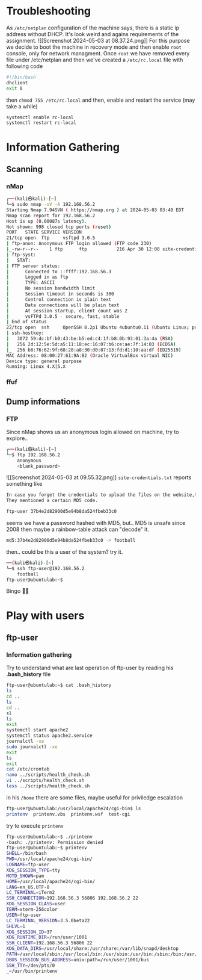 # Troubleshooting
As `/etc/netplan` configuration of the machine says, there is a static ip address without DHCP. It's look weird and agains requirements of the assignment.
![[Screenshot 2024-05-03 at 08.37.24.png]]
For this purpose we decide to boot the machine in recovery mode and then enable `root` console, only for network managment.
Once `root` we have removed every file under /etc/netplan and then we've created a `/etc/rc.local` file with following code
```sh
#!/bin/bash
dhclient
exit 0
```
then `chmod 755 /etc/rc.local` and then, enable and restart the service (may take a while)
```sh
systemctl enable rc-local
systemctl restart rc-local
```

# Information Gathering
## Scanning
### nMap
```sh
┌──(kali㉿kali)-[~]
└─$ sudo nmap -sV -A 192.168.56.2
Starting Nmap 7.94SVN ( https://nmap.org ) at 2024-05-03 03:40 EDT
Nmap scan report for 192.168.56.2
Host is up (0.00087s latency).
Not shown: 998 closed tcp ports (reset)
PORT   STATE SERVICE VERSION
21/tcp open  ftp     vsftpd 3.0.5
| ftp-anon: Anonymous FTP login allowed (FTP code 230)
|_-rw-r--r--    1 ftp      ftp           216 Apr 30 12:08 site-credentials.txt
| ftp-syst:
|   STAT:
| FTP server status:
|      Connected to ::ffff:192.168.56.3
|      Logged in as ftp
|      TYPE: ASCII
|      No session bandwidth limit
|      Session timeout in seconds is 300
|      Control connection is plain text
|      Data connections will be plain text
|      At session startup, client count was 2
|      vsFTPd 3.0.5 - secure, fast, stable
|_End of status
22/tcp open  ssh     OpenSSH 8.2p1 Ubuntu 4ubuntu0.11 (Ubuntu Linux; protocol 2.0)
| ssh-hostkey:
|   3072 59:dc:bf:b0:43:be:b5:ed:c4:1f:b8:0b:93:01:3a:4a (RSA)
|   256 2d:12:5e:5d:a5:11:18:ec:16:07:b6:ce:ae:7f:14:03 (ECDSA)
|_  256 b8:76:62:9f:68:28:a8:30:d0:87:13:fd:d1:10:aa:df (ED25519)
MAC Address: 08:00:27:61:9A:82 (Oracle VirtualBox virtual NIC)
Device type: general purpose
Running: Linux 4.X|5.X
```
### ffuf


## Dump informations
### FTP
Since nMap shows us an anonymous login allowed on machine, try to explore..
```sh
┌──(kali㉿kali)-[~]
└─$ ftp 192.168.56.2
    anonymous
    <blank_password>
```
![[Screenshot 2024-05-03 at 09.55.32.png]]
`site-credentials.txt` reports something like
```txt
In case you forget the credentials to upload the files on the website,the IT department provided me with a file containing the password.
They mentioned a certain MD5 code.

ftp-user 37b4e2d82900d5e94b8da524fbeb33c0
```
seems we have a password hashed with MD5, but.. MD5 is unsafe since 2008 then maybe a rainbow-table attack can "decode" it.

```sh
md5:37b4e2d82900d5e94b8da524fbeb33c0 -> football
```
then.. could be this a user of the system? try it.
```sh
──(kali㉿kali)-[~]
└─$ ssh ftp-user@192.168.56.2
    football
ftp-user@ubuntulab:~$
```
Bingo 🏴‍☠️

# Play with users
## ftp-user
### Information gathering
Try to understand what are last operation of ftp-user by reading his **.bash_history** file
```sh
ftp-user@ubuntulab:~$ cat .bash_history
ls
cd ..
ls
cd ..
sl
ls
exit
systemctl start apache2
systemctl status apache2.service
journalctl -xe
sudo journalctl -xe
exit
ls
exit
cat /etc/crontab
nano ../scripts/health_check.sh
vi ../scripts/health_check.sh
less ../scripts/health_check.sh
```
in his `/home` there are some files, maybe useful for priviledge escalation
```sh
ftp-user@ubuntulab:/usr/local/apache24/cgi-bin$ ls
printenv  printenv.vbs	printenv.wsf  test-cgi
```
try to execute `printenv`
```sh
ftp-user@ubuntulab:~$ ./printenv
-bash: ./printenv: Permission denied
ftp-user@ubuntulab:~$ printenv
SHELL=/bin/bash
PWD=/usr/local/apache24/cgi-bin/
LOGNAME=ftp-user
XDG_SESSION_TYPE=tty
MOTD_SHOWN=pam
HOME=/usr/local/apache24/cgi-bin/
LANG=en_US.UTF-8
LC_TERMINAL=iTerm2
SSH_CONNECTION=192.168.56.3 56806 192.168.56.2 22
XDG_SESSION_CLASS=user
TERM=xterm-256color
USER=ftp-user
LC_TERMINAL_VERSION=3.5.0beta22
SHLVL=1
XDG_SESSION_ID=37
XDG_RUNTIME_DIR=/run/user/1001
SSH_CLIENT=192.168.56.3 56806 22
XDG_DATA_DIRS=/usr/local/share:/usr/share:/var/lib/snapd/desktop
PATH=/usr/local/sbin:/usr/local/bin:/usr/sbin:/usr/bin:/sbin:/bin:/usr/games:/usr/local/games:/snap/bin
DBUS_SESSION_BUS_ADDRESS=unix:path=/run/user/1001/bus
SSH_TTY=/dev/pts/0
_=/usr/bin/printenv
```